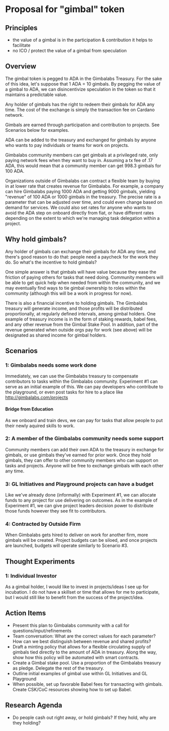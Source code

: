 # Proposal for "gimbal" token

## Principles
- the value of a gimbal is in the participation & contribution it helps to facilitate
- no ICO / protect the value of a gimbal from speculation

## Overview
The gimbal token is pegged to ADA in the Gimbalabs Treasury. For the sake of this idea, let's suppose that 1 ADA = 10 gimbals. By pegging the value of a gimbal to ADA, we can disincentivize speculation in the token so that it maintains a predictable value.

Any holder of gimbals has the right to redeem their gimbals for ADA any time. The cost of the exchange is simply the transaction fee on Cardano network.

Gimbals are earned through participation and contribution to projects. See Scenarios below for examples.

ADA can be added to the treasury and exchanged for gimbals by anyone who wants to pay individuals or teams for work on projects.

Gimbalabs community members can get gimbals at a privileged rate, only paying network fees when they want to buy in. Assuming a tx fee of .17 ADA, this would mean that a community member can get 998.3 gimbals for 100 ADA.

Organizations outside of Gimbalabs can contract a flexible team by buying in at lower rate that creates revenue for Gimbalabs. For example, a company can hire Gimbalabs paying 1000 ADA and getting 9000 gimbals, yielding "revenue" of 100 ADA or 1000 gimbals in the treasury. The precise rate is a parameter that can be adjusted over time, and could even change based on demand for services. We could also set rates for anyone who wants to avoid the ADA step on onboard directly from fiat, or have different rates depending on the extent to which we're managing task delegation within a project.

## Why hold gimbals?
Any holder of gimbals can exchange their gimbals for ADA any time, and there's good reason to do that: people need a paycheck for the work they do. So what's the incentive to hold gimbals?

One simple answer is that gimbals will have value because they ease the friction of paying others for tasks that need doing. Community members will be able to get quick help when needed from within the community, and we may eventually find ways to tie gimbal ownership to roles within the community (although this will be a work in progress for now).

There is also a financial incentive to holding gimbals. The Gimbalabs treasury will generate income, and those profits will be distributed proportionally, at regularly defined intervals, among gimbal holders. One example of treasury income is in the form of staking rewards, babel fees, and any other revenue from the Gimbal Stake Pool. In addition, part of the revenue generated when outside orgs pay for work (see above) will be designated as shared income for gimbal holders.

## Scenarios
### 1: Gimbalabs needs some work done
Immediately, we can use the Gimbalabs treasury to compensate contributors to tasks within the Gimbalabs community. Experiment #1 can serve as an initial example of this. We can pay developers who contribute to the playground, or even post tasks for hire to a place like http://gimbalabs.com/projects

#### Bridge from Education
As we onboard and train devs, we can pay for tasks that allow people to put their newly aquired skills to work.

### 2: A member of the Gimbalabs community needs some support
Community members can add their own ADA to the treasury in exchange for gimbals, or use gimbals they've earned for prior work. Once they hold gimbals, they can offer to other community members who can support on tasks and projects. Anyone will be free to exchange gimbals with each other any time.

### 3: GL Initiatives and Playground projects can have a budget
Like we've already done (informally) with Experiment #1, we can allocate funds to any project for use delivering on outcomes. As in the example of Experiment #1, we can give project leaders decision power to distribute those funds however they see fit to contributors.

### 4: Contracted by Outside Firm
When Gimbalabs gets hired to deliver on work for another firm, more gimbals will be created. Project budgets can be siloed, and once projects are launched, budgets will operate similarly to Scenario #3.

## Thought Experiments
### 1: Individual Investor
As a gimbal holder, I would like to invest in projects/ideas I see up for incubation. I do not have a skillset or time that allows for me to participate, but I would still like to benefit from the success of the project/idea. 

## Action Items
- Present this plan to Gimbalabs community with a call for questions/input/refinements
- Team conversation: What are the correct values for each parameter? How can we best distinguish between revenue and shared profits?
- Draft a minting policy that allows for a flexible circulating supply of gimbals tied directly to the amount of ADA in treasury. Along the way, show how this policy will be automated with smart contracts.
- Create a Gimbal stake pool. Use a proportion of the Gimbalabs treasury as pledge. Delegate the rest of the treasury.
- Outline initial examples of gimbal use within GL Initiatives and GL Playground
- When possible, set up favorable Babel fees for transacting with gimbals. Create CSK/CoC resources showing how to set up Babel.

## Research Agenda
- Do people cash out right away, or hold gimbals? If they hold, why are they holding?
